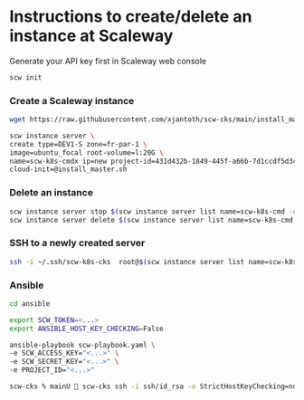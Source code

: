 # Instructions to create/delete an instance at Scaleway

Generate your API key first in Scaleway web console

```bash
scw init 
```

### Create a Scaleway instance

```bash
wget https://raw.githubusercontent.com/xjantoth/scw-cks/main/install_master.sh

scw instance server \
create type=DEV1-S zone=fr-par-1 \
image=ubuntu_focal root-volume=l:20G \
name=scw-k8s-cmdx ip=new project-id=431d432b-1849-445f-a66b-7d1ccdf5d34a \
cloud-init=@install_master.sh
```

### Delete an instance

```bash
scw instance server stop $(scw instance server list name=scw-k8s-cmd -ojson | jq -r '.[].id')
scw instance server delete $(scw instance server list name=scw-k8s-cmd -ojson | jq -r '.[].id')
```


### SSH to a newly created server

```bash
ssh -i ~/.ssh/scw-k8s-cks  root@$(scw instance server list name=scw-k8s-cmd -ojson | jq -r '.[].public_ip.address')
```


### Ansible


```bash
cd ansible

export SCW_TOKEN=<...>
export ANSIBLE_HOST_KEY_CHECKING=False

ansible-playbook scw-playbook.yaml \
-e SCW_ACCESS_KEY="<...>" \
-e SCW_SECRET_KEY="<...>" \
-e PROJECT_ID="<...>"

scw-cks % mainU  scw-cks ssh -i ssh/id_rsa -o StrictHostKeyChecking=no -o PasswordAuthentication=yes -o User='root' -o ConnectTimeout=10 10.40.50.50

```



